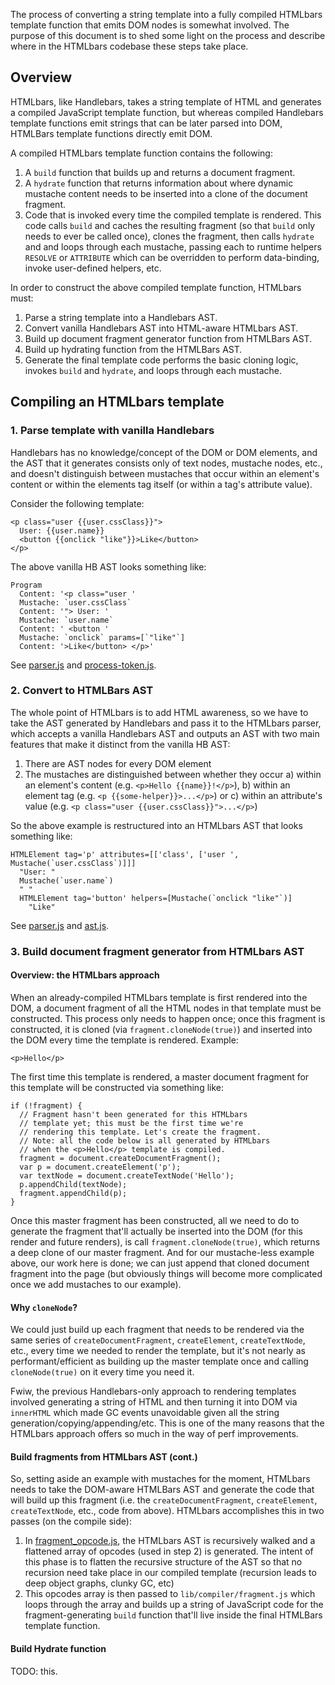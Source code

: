 The process of converting a string template into a fully compiled
HTMLbars template function that emits DOM nodes is somewhat involved.
The purpose of this document is to shed some light on the process and
describe where in the HTMLbars codebase these steps take place.

## Overview

HTMLbars, like Handlebars, takes a string template of HTML and generates
a compiled JavaScript template function, but whereas compiled Handlebars 
template functions emit strings that can be later parsed into DOM, HTMLBars 
template functions directly emit DOM. 

A compiled HTMLbars template function contains the following:

1. A `build` function that builds up and returns a document fragment.
2. A `hydrate` function that returns information about where dynamic
   mustache content needs to be inserted into a clone of the document
   fragment.
3. Code that is invoked every time the compiled template is rendered. 
   This code calls `build` and caches the resulting fragment (so that `build` 
   only needs to ever be called once), clones the fragment,
   then calls `hydrate` and and loops through each mustache, 
   passing each to runtime helpers `RESOLVE` or `ATTRIBUTE` 
   which can be overridden to perform data-binding, invoke 
   user-defined helpers, etc.
    
In order to construct the above compiled template function, HTMLbars must:

1. Parse a string template into a Handlebars AST. 
2. Convert vanilla Handlebars AST into HTML-aware HTMLbars AST.
3. Build up document fragment generator function from HTMLBars AST.
4. Build up hydrating function from the HTMLBars AST.
5. Generate the final template code performs the basic cloning logic,
   invokes `build` and `hydrate`, and loops through each mustache.

## Compiling an HTMLbars template

### 1. Parse template with vanilla Handlebars

Handlebars has no knowledge/concept of the DOM or DOM elements, and the AST
that it generates consists only of text nodes, mustache nodes, etc., and
doesn't distinguish between mustaches that occur within an element's
content or within the elements tag itself (or within a tag's attribute
value). 

Consider the following template:

    <p class="user {{user.cssClass}}">
      User: {{user.name}}
      <button {{onclick "like"}}>Like</button>
    </p>

The above vanilla HB AST looks something like:

    Program
      Content: '<p class="user '
      Mustache: `user.cssClass`
      Content: '"> User: '
      Mustache: `user.name`
      Content: ' <button '
      Mustache: `onclick` params=[`"like"`]
      Content: '>Like</button> </p>'

See [parser.js](lib/htmlbars/parser.js) and 
[process-token.js](lib/htmlbars/html-parser/process-token.js).

### 2. Convert to HTMLBars AST

The whole point of HTMLbars is to add HTML awareness, so we have
to take the AST generated by Handlebars and pass it to the HTMLbars
parser, which accepts a vanilla Handlebars AST and outputs an AST
with two main features that make it distinct from the vanilla HB AST:

1. There are AST nodes for every DOM element
2. The mustaches are distinguished between whether they occur
   a) within an element's content (e.g. `<p>Hello {{name}}!</p>`), 
   b) within an element tag (e.g. `<p {{some-helper}}>...</p>`)
   or c) within an attribute's value (e.g. `<p class="user {{user.cssClass}}">...</p>`)

So the above example is restructured into an HTMLbars AST that looks
something like:

    HTMLElement tag='p' attributes=[['class', ['user ', Mustache(`user.cssClass`)]]]
      "User: "
      Mustache(`user.name`)
      " "
      HTMLElement tag='button' helpers=[Mustache(`onclick "like"`)]
        "Like"

See [parser.js](lib/htmlbars/parser.js) and 
[ast.js](lib/htmlbars/ast.js).

### 3. Build document fragment generator from HTMLbars AST

#### Overview: the HTMLbars approach

When an already-compiled HTMLbars template is first rendered into the
DOM, a document fragment of all the HTML nodes in that template must be
constructed. This process only needs to happen once; once this fragment is 
constructed, it is cloned (via `fragment.cloneNode(true)`) and inserted
into the DOM every time the template is rendered. Example:

    <p>Hello</p>

The first time this template is rendered, a master document fragment for
this template will be constructed via something like:

    if (!fragment) {
      // Fragment hasn't been generated for this HTMLbars 
      // template yet; this must be the first time we're
      // rendering this template. Let's create the fragment.
      // Note: all the code below is all generated by HTMLbars
      // when the <p>Hello</p> template is compiled.
      fragment = document.createDocumentFragment();
      var p = document.createElement('p');
      var textNode = document.createTextNode('Hello');
      p.appendChild(textNode);
      fragment.appendChild(p);
    }
    
Once this master fragment has been constructed, all we need to do to 
generate the fragment that'll actually be inserted into the DOM (for this 
render and future renders), is call `fragment.cloneNode(true)`, which
returns a deep clone of our master fragment. And for our mustache-less
example above, our work here is done; we can just append that cloned
document fragment into the page (but obviously things will become more
complicated once we add mustaches to our example).

#### Why `cloneNode`?

We could just build up each fragment that needs to be rendered via the
same series of `createDocumentFragment`, `createElement`,
`createTextNode`, etc., every time we needed to render the template, but
it's not nearly as performant/efficient as building up the master 
template once and calling `cloneNode(true)` on it every time you need
it. 

Fwiw, the previous Handlebars-only approach to rendering templates 
involved generating a string of HTML and then turning it into DOM via
`innerHTML` which made GC events unavoidable given all the string
generation/copying/appending/etc. This is one of the many reasons that
the HTMLbars approach offers so much in the way of perf improvements.

#### Build fragments from HTMLbars AST (cont.)

So, setting aside an example with mustaches for the moment, HTMLbars
needs to take the DOM-aware HTMLBars AST and generate the code that will
build up this fragment (i.e. the `createDocumentFragment`, `createElement`,
`createTextNode`, etc., code from above). HTMLbars accomplishes this in
two passes (on the compile side): 

1. In [fragment_opcode.js](lib/compiler/fragment_opcode.js), 
   the HTMLbars AST is recursively walked and a flattened 
   array of opcodes (used in step 2) is generated. 
   The intent of this phase is to flatten the recursive structure of the 
   AST so that no recursion need take place in our compiled
   template (recursion leads to deep object graphs, clunky GC, etc)
2. This opcodes array is then passed to `lib/compiler/fragment.js` which
   loops through the array and builds up a string of JavaScript code for
   the fragment-generating `build` function that'll live inside the 
   final HTMLBars template function.
      
#### Build Hydrate function

TODO: this.

